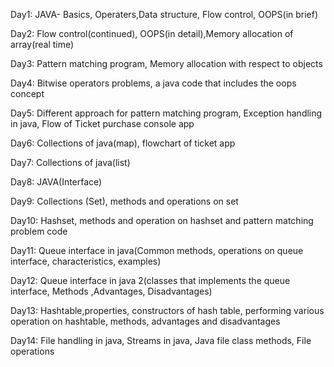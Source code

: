 Day1: JAVA- Basics, Operaters,Data structure, Flow control, OOPS(in brief)

Day2: Flow control(continued), OOPS(in detail),Memory allocation of array(real time)

Day3: Pattern matching program, Memory allocation with respect to objects

Day4: Bitwise operators problems, a java code that includes the oops concept

Day5: Different approach for pattern matching program, Exception handling in java, Flow of Ticket purchase console app

Day6: Collections of java(map), flowchart of ticket app

Day7: Collections of java(list)

Day8: JAVA(Interface)

Day9: Collections (Set), methods and operations on set

Day10: Hashset, methods and operation on hashset and pattern matching problem code

Day11: Queue interface in java(Common methods, operations on queue interface, characteristics, examples)

Day12: Queue interface in  java 2(classes that implements the queue interface, Methods ,Advantages, Disadvantages)

Day13: Hashtable,properties, constructors of hash table, performing various operation on hashtable, methods, advantages and disadvantages

Day14: File handling in java, Streams in java, Java file class methods, File operations




